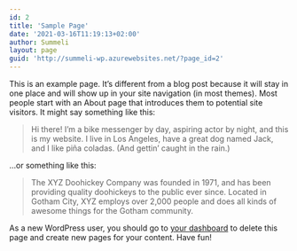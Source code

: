 ```yaml
---
id: 2
title: 'Sample Page'
date: '2021-03-16T11:19:13+02:00'
author: Summeli
layout: page
guid: 'http://summeli-wp.azurewebsites.net/?page_id=2'
---
```


This is an example page. It’s different from a blog post because it will stay in one place and will show up in your site navigation (in most themes). Most people start with an About page that introduces them to potential site visitors. It might say something like this:

> Hi there! I’m a bike messenger by day, aspiring actor by night, and this is my website. I live in Los Angeles, have a great dog named Jack, and I like piña coladas. (And gettin’ caught in the rain.)

…or something like this:

> The XYZ Doohickey Company was founded in 1971, and has been providing quality doohickeys to the public ever since. Located in Gotham City, XYZ employs over 2,000 people and does all kinds of awesome things for the Gotham community.

As a new WordPress user, you should go to [your dashboard](http://summeli-wp.azurewebsites.net/wp-admin/) to delete this page and create new pages for your content. Have fun!